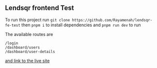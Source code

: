 ## Lendsqr frontend Test
To run this project run ```git clone https://github.com/Rayamenah/lendsqr-fe-test```
then ```pnpm i``` to install dependencies 
and ```pnpm run dev``` to run 


The available routes are 
```
/login
/dashboard/users
/dashboard/user-details

```

[and link to the live site](https://raymond-amenah-lendsqr-fe-test.vercel.app/) 
